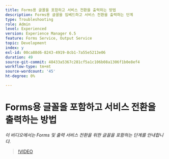 ```yaml
---
title: Forms용 글꼴을 포함하고 서비스 전환을 출력하는 방법
description: Forms용 글꼴을 임베드하고 서비스 전환을 출력하는 단계
type: Troubleshooting
role: Admin
level: Experienced
version: Experience Manager 6.5
feature: Forms Service, Output Service
topic: Development
index: y
exl-id: 00ca88d6-8243-4919-8cb1-7a55e5213e06
duration: 49
source-git-commit: 48433a5367c281cf5a1c106b08a1306f1b0e8ef4
workflow-type: tm+mt
source-wordcount: '45'
ht-degree: 0%

---
```


# Forms용 글꼴을 포함하고 서비스 전환을 출력하는 방법

*이 비디오에서는 Forms 및 출력 서비스 전환을 위한 글꼴을 포함하는 단계를 안내합니다.*

>[!VIDEO](https://video.tv.adobe.com/v/3436481?quality=12&learn=on&captions=kor)
